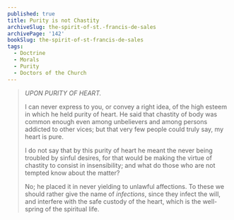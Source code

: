 ```yaml
---
published: true
title: Purity is not Chastity
archiveSlug: the-spirit-of-st.-francis-de-sales
archivePage: '142'
bookSlug: the-spirit-of-st-francis-de-sales
tags:
  - Doctrine
  - Morals
  - Purity
  - Doctors of the Church
---
```


> *UPON PURITY OF HEART.*
> 
> I can never express to you, or convey a right idea, of the high esteem in which he held purity of heart. He said that chastity of body was common enough even among unbelievers and among persons addicted to other vices; but that very few people could truly say, my heart is pure.
> 
> I do not say that by this purity of heart he meant the never being troubled by sinful desires, for that would be making the virtue of chastity to consist in insensibility; and what do those who are not tempted know about the matter?
> 
> No; he placed it in never yielding to unlawful affections. To these we should rather give the name of *infections*, since they infect the will, and interfere with the safe custody of the heart, which is the well-spring of the spiritual life.

